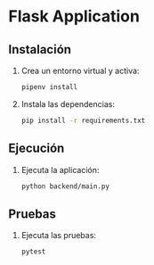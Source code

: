 # Flask Application

## Instalación

1. Crea un entorno virtual y activa:
    ```bash
    pipenv install
    ```

2. Instala las dependencias:
    ```bash
    pip install -r requirements.txt
    ```

## Ejecución

1. Ejecuta la aplicación:
    ```bash
    python backend/main.py
    ```

## Pruebas

1. Ejecuta las pruebas:
    ```bash
    pytest
    ```
